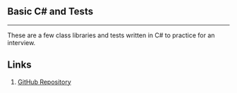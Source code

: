 ## Basic C# and Tests
****
These are a few class libraries and tests written in C# to practice for an interview.

## Links
 1. [GitHub Repository](https://github.com/Kayle7777/csharpstuff)
